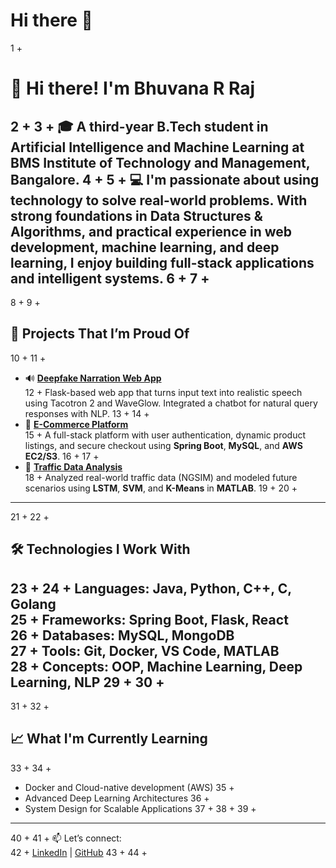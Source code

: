 # Hi there 👋


1	+
# 👋 Hi there! I'm Bhuvana R Raj
2	+
3	+
🎓 A third-year B.Tech student in Artificial Intelligence and Machine Learning at BMS Institute of Technology and Management, Bangalore.
4	+
5	+
💻 I'm passionate about using technology to solve real-world problems. With strong foundations in **Data Structures & Algorithms**, and practical experience in **web development**, **machine learning**, and **deep learning**, I enjoy building full-stack applications and intelligent systems.
6	+
7	+
---
8	+
9	+
## 💼 Projects That I’m Proud Of
10	+
11	+
- 🔊 **[Deepfake Narration Web App](https://github.com/Bhuvana2488/deepfake-narration-app)**  
12	+
  Flask-based web app that turns input text into realistic speech using Tacotron 2 and WaveGlow. Integrated a chatbot for natural query responses with NLP.
13	+
14	+
- 🛒 **[E-Commerce Platform](https://github.com/Bhuvana2488/ecommerce-platform)**  
15	+
  A full-stack platform with user authentication, dynamic product listings, and secure checkout using **Spring Boot**, **MySQL**, and **AWS EC2/S3**.
16	+
17	+
- 🚦 **[Traffic Data Analysis](https://github.com/Bhuvana2488/traffic-analysis)**  
18	+
  Analyzed real-world traffic data (NGSIM) and modeled future scenarios using **LSTM**, **SVM**, and **K-Means** in **MATLAB**.
19	+
20	+
---
21	+
22	+
## 🛠️ Technologies I Work With
23	+
24	+
**Languages:** Java, Python, C++, C, Golang  
25	+
**Frameworks:** Spring Boot, Flask, React  
26	+
**Databases:** MySQL, MongoDB  
27	+
**Tools:** Git, Docker, VS Code, MATLAB  
28	+
**Concepts:** OOP, Machine Learning, Deep Learning, NLP
29	+
30	+
---
31	+
32	+
## 📈 What I'm Currently Learning
33	+
34	+
- Docker and Cloud-native development (AWS)
35	+
- Advanced Deep Learning Architectures
36	+
- System Design for Scalable Applications
37	+
38	+
39	+
---
40	+
41	+
📫 Let’s connect:  
42	+
[LinkedIn](https://www.linkedin.com/in/bhuvana-r-raj-9a7081365) | [GitHub](https://github.com/Bhuvana2488)
43	+
44	+


